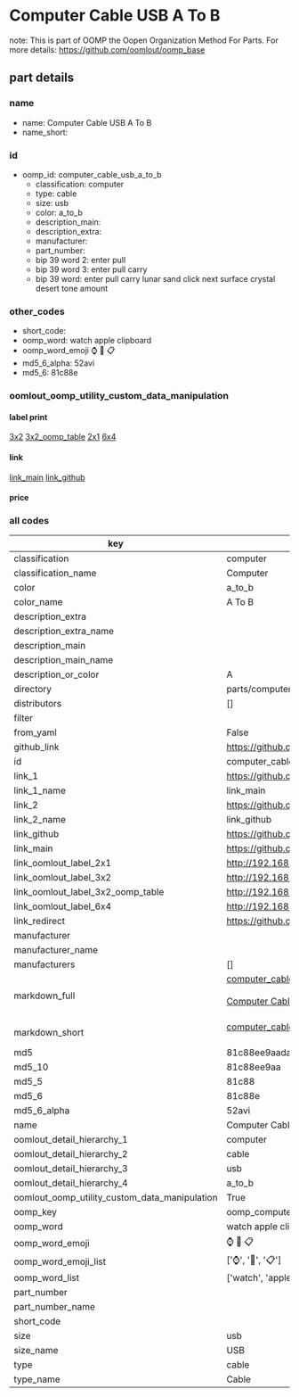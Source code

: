 # Computer Cable USB A To B  

note: This is part of OOMP the Oopen Organization Method For Parts. For more details: https://github.com/oomlout/oomp_base

##  part details
  







### name
* name: Computer Cable USB A To B
* name_short: 
### id
* oomp_id: computer_cable_usb_a_to_b
  * classification: computer
  * type: cable
  * size: usb
  * color: a_to_b
  * description_main: 
  * description_extra: 
  * manufacturer: 
  * part_number: 
  * bip 39 word 2: enter pull
  * bip 39 word 3: enter pull carry
  * bip 39 word: enter pull carry lunar sand click next surface crystal desert tone amount

### other_codes
* short_code: 
* oomp_word: watch apple clipboard
* oomp_word_emoji :watch: :apple: :clipboard:
* md5_6_alpha: 52avi
* md5_6: 81c88e






### oomlout_oomp_utility_custom_data_manipulation
#### label print
[3x2](http://192.168.1.245:1112/?label=oomp%2052avi)
[3x2_oomp_table](http://192.168.1.108:1112/?label=oomp%2052avi)
[2x1](http://192.168.1.242:1112/?label=oomp%2052avi)
[6x4](http://192.168.1.55:1112/?label=oomp%2052avi)    

#### link

[link_main](https://github.com/oomlout/oomlout_oomp_version_1_messy/tree/main/parts/computer_cable_usb_a_to_b) [link_github](https://github.com/oomlout/oomlout_oomp_version_1_messy/tree/main/parts/computer_cable_usb_a_to_b)                             

#### price







### all codes 
| key | value |  
| --- | --- |  
| classification | computer |  
| classification_name | Computer |  
| color | a_to_b |  
| color_name | A To B |  
| description_extra |  |  
| description_extra_name |  |  
| description_main |  |  
| description_main_name |  |  
| description_or_color | A  |  
| directory | parts/computer_cable_usb_a_to_b |  
| distributors | [] |  
| filter |  |  
| from_yaml | False |  
| github_link | https://github.com/oomlout/oomlout_oomp_part_src/tree/main/parts/computer_cable_usb_a_to_b |  
| id | computer_cable_usb_a_to_b |  
| link_1 | https://github.com/oomlout/oomlout_oomp_version_1_messy/tree/main/parts/computer_cable_usb_a_to_b |  
| link_1_name | link_main |  
| link_2 | https://github.com/oomlout/oomlout_oomp_version_1_messy/tree/main/parts/computer_cable_usb_a_to_b |  
| link_2_name | link_github |  
| link_github | https://github.com/oomlout/oomlout_oomp_version_1_messy/tree/main/parts/computer_cable_usb_a_to_b |  
| link_main | https://github.com/oomlout/oomlout_oomp_version_1_messy/tree/main/parts/computer_cable_usb_a_to_b |  
| link_oomlout_label_2x1 | http://192.168.1.242:1112/?label=oomp%2052avi |  
| link_oomlout_label_3x2 | http://192.168.1.245:1112/?label=oomp%2052avi |  
| link_oomlout_label_3x2_oomp_table | http://192.168.1.108:1112/?label=oomp%2052avi |  
| link_oomlout_label_6x4 | http://192.168.1.55:1112/?label=oomp%2052avi |  
| link_redirect | https://github.com/oomlout/oomlout_oomp_version_1_messy/tree/main/parts/computer_cable_usb_a_to_b |  
| manufacturer |  |  
| manufacturer_name |  |  
| manufacturers | [] |  
| markdown_full | [computer_cable_usb_a_to_b](none)<br>[](none)<br>[Computer Cable Usb A To B](none)<br><br> |  
| markdown_short | [computer_cable_usb_a_to_b](none)<br><br> |  
| md5 | 81c88ee9aada32a8aadf985045eb525b |  
| md5_10 | 81c88ee9aa |  
| md5_5 | 81c88 |  
| md5_6 | 81c88e |  
| md5_6_alpha | 52avi |  
| name | Computer Cable USB A To B |  
| oomlout_detail_hierarchy_1 | computer |  
| oomlout_detail_hierarchy_2 | cable |  
| oomlout_detail_hierarchy_3 | usb |  
| oomlout_detail_hierarchy_4 | a_to_b |  
| oomlout_oomp_utility_custom_data_manipulation | True |  
| oomp_key | oomp_computer_cable_usb_a_to_b |  
| oomp_word | watch apple clipboard |  
| oomp_word_emoji | :watch: :apple: :clipboard: |  
| oomp_word_emoji_list | [':watch:', ':apple:', ':clipboard:'] |  
| oomp_word_list | ['watch', 'apple', 'clipboard'] |  
| part_number |  |  
| part_number_name |  |  
| short_code |  |  
| size | usb |  
| size_name | USB |  
| type | cable |  
| type_name | Cable |  
